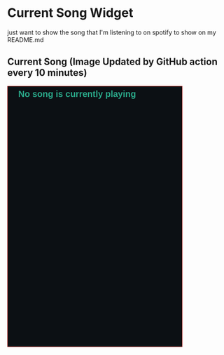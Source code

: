 # Current Song Widget
just want to show the song that I'm listening to on spotify to show on my README.md

## Current Song (Image Updated by GitHub action every 10 minutes)
![](songs-pictures/image649.png)

